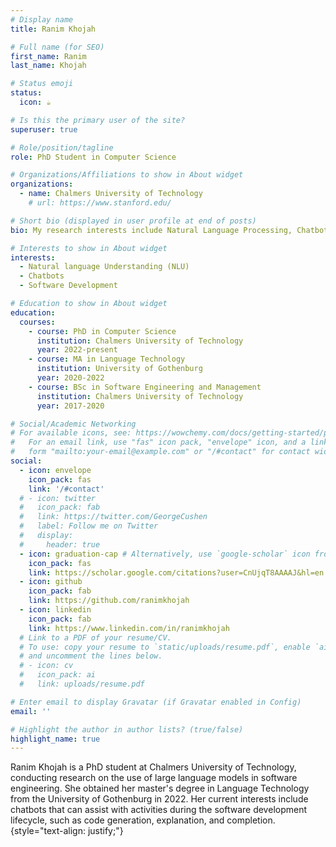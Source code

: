 ```yaml
---
# Display name
title: Ranim Khojah

# Full name (for SEO)
first_name: Ranim
last_name: Khojah

# Status emoji
status:
  icon: ☕️

# Is this the primary user of the site?
superuser: true

# Role/position/tagline
role: PhD Student in Computer Science

# Organizations/Affiliations to show in About widget
organizations:
  - name: Chalmers University of Technology
    # url: https://www.stanford.edu/

# Short bio (displayed in user profile at end of posts)
bio: My research interests include Natural Language Processing, Chatbots, Software development.

# Interests to show in About widget
interests:
  - Natural language Understanding (NLU)
  - Chatbots
  - Software Development

# Education to show in About widget
education:
  courses:
    - course: PhD in Computer Science
      institution: Chalmers University of Technology
      year: 2022-present
    - course: MA in Language Technology
      institution: University of Gothenburg
      year: 2020-2022
    - course: BSc in Software Engineering and Management
      institution: Chalmers University of Technology
      year: 2017-2020

# Social/Academic Networking
# For available icons, see: https://wowchemy.com/docs/getting-started/page-builder/#icons
#   For an email link, use "fas" icon pack, "envelope" icon, and a link in the
#   form "mailto:your-email@example.com" or "/#contact" for contact widget.
social:
  - icon: envelope
    icon_pack: fas
    link: '/#contact'
  # - icon: twitter
  #   icon_pack: fab
  #   link: https://twitter.com/GeorgeCushen
  #   label: Follow me on Twitter
  #   display:
  #     header: true
  - icon: graduation-cap # Alternatively, use `google-scholar` icon from `ai` icon pack
    icon_pack: fas
    link: https://scholar.google.com/citations?user=CnUjqT8AAAAJ&hl=en
  - icon: github
    icon_pack: fab
    link: https://github.com/ranimkhojah
  - icon: linkedin
    icon_pack: fab
    link: https://www.linkedin.com/in/ranimkhojah
  # Link to a PDF of your resume/CV.
  # To use: copy your resume to `static/uploads/resume.pdf`, enable `ai` icons in `params.yaml`,
  # and uncomment the lines below.
  # - icon: cv
  #   icon_pack: ai
  #   link: uploads/resume.pdf

# Enter email to display Gravatar (if Gravatar enabled in Config)
email: ''

# Highlight the author in author lists? (true/false)
highlight_name: true
---
```


Ranim Khojah is a PhD student at Chalmers University of Technology, conducting research on the use of large language models in software engineering. She obtained her master's degree in Language Technology from the University of Gothenburg in 2022. Her current interests include chatbots that can assist with activities during the software development lifecycle, such as code generation, explanation, and completion.
{style="text-align: justify;"}
